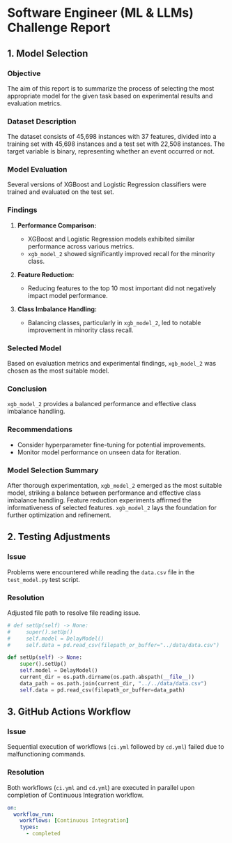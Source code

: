 
# Software Engineer (ML & LLMs) Challenge Report

## 1. Model Selection

### Objective
The aim of this report is to summarize the process of selecting the most appropriate model for the given task based on experimental results and evaluation metrics.

### Dataset Description
The dataset consists of 45,698 instances with 37 features, divided into a training set with 45,698 instances and a test set with 22,508 instances. The target variable is binary, representing whether an event occurred or not.

### Model Evaluation
Several versions of XGBoost and Logistic Regression classifiers were trained and evaluated on the test set.

### Findings
1. **Performance Comparison:**
   - XGBoost and Logistic Regression models exhibited similar performance across various metrics.
   - `xgb_model_2` showed significantly improved recall for the minority class.

2. **Feature Reduction:**
   - Reducing features to the top 10 most important did not negatively impact model performance.

3. **Class Imbalance Handling:**
   - Balancing classes, particularly in `xgb_model_2`, led to notable improvement in minority class recall.

### Selected Model
Based on evaluation metrics and experimental findings, `xgb_model_2` was chosen as the most suitable model.

### Conclusion
`xgb_model_2` provides a balanced performance and effective class imbalance handling.

### Recommendations
- Consider hyperparameter fine-tuning for potential improvements.
- Monitor model performance on unseen data for iteration.

### Model Selection Summary

After thorough experimentation, `xgb_model_2` emerged as the most suitable model, striking a balance between performance and effective class imbalance handling. Feature reduction experiments affirmed the informativeness of selected features. `xgb_model_2` lays the foundation for further optimization and refinement.

## 2. Testing Adjustments

### Issue
Problems were encountered while reading the `data.csv` file in the `test_model.py` test script.

### Resolution
Adjusted file path to resolve file reading issue.

```python
# def setUp(self) -> None:
#     super().setUp()
#     self.model = DelayModel()
#     self.data = pd.read_csv(filepath_or_buffer="../data/data.csv")

def setUp(self) -> None:
    super().setUp()
    self.model = DelayModel()
    current_dir = os.path.dirname(os.path.abspath(__file__))
    data_path = os.path.join(current_dir, "../../data/data.csv")
    self.data = pd.read_csv(filepath_or_buffer=data_path)
```

## 3. GitHub Actions Workflow

### Issue
Sequential execution of workflows (`ci.yml` followed by `cd.yml`) failed due to malfunctioning commands.

### Resolution
Both workflows (`ci.yml` and `cd.yml`) are executed in parallel upon completion of Continuous Integration workflow.

```yaml
on:
  workflow_run:
    workflows: [Continuous Integration]
    types:
      - completed
```
